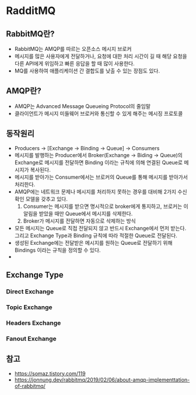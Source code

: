 # RadditMQ

## RabbitMQ란?
- RabbitMQ는 AMQP를 따르는 오픈소스 메시지 브로커
- 메시지를 많은 사용자에게 전달하거나, 요청에 대한 처리 시간이 길 때 해당 요청을 다른 API에게 위임하고 빠른 응답을 할 때 많이 사용한다.
- MQ를 사용하여 애플리케이션 간 결합도를 낮출 수 있는 장점도 있다.

## AMQP란?
- AMQP는 Advanced Message Queueing Protocol의 줄임말
- 클라이언트가 메시지 미들웨어 브로커와 통신할 수 있게 해주는 메시징 프로토콜

## 동작원리
- Producers -> [Exchange -> Binding -> Queue] -> Consumers
- 메시지를 발행하는 Producer에서 Broker(Exchange -> Biding -> Queue)의 Exchange로 메시지를 전달하면 Binding 이라는 규칙에 의해 연결된 Queue로 메시지가 복사된다.
- 메시지를 받아가는 Consumer에서는 브로커의 Queue를 통해 메시지를 받아가서 처리한다.
- AMQP에는 네트워크 문제나 메시지를 처리하지 못하는 경우를 대비해 2가지 수신 확인 모델을 갖추고 있다.
  1. Consumer는 메시지를 받으면 명시적으로 broker에게 통지하고, 브로커는 이 알림을 받았을 때만 Queue에서 메시지를 삭제한다.
  2. Broker가 메시지를 전달하면 자동으로 삭제하는 방식
- 모든 메시지는 Queue로 직접 전달되지 않고 반드시 Exchange에서 먼저 받는다. 그리고 Exchange Type과 Binding 규칙에 따라 적절한 Queue로 전달된다.
- 생성된 Exchange에는 전달받은 메시지를 원하는 Queue로 전달하기 위해 Bindings 이라는 규칙을 정의할 수 있다.
- 

## Exchange Type
### Direct Exchange
### Topic Exchange
### Headers Exchange
### Fanout Exchange




## 참고
- https://somaz.tistory.com/119
- https://jonnung.dev/rabbitmq/2019/02/06/about-amqp-implementtation-of-rabbitmq/
